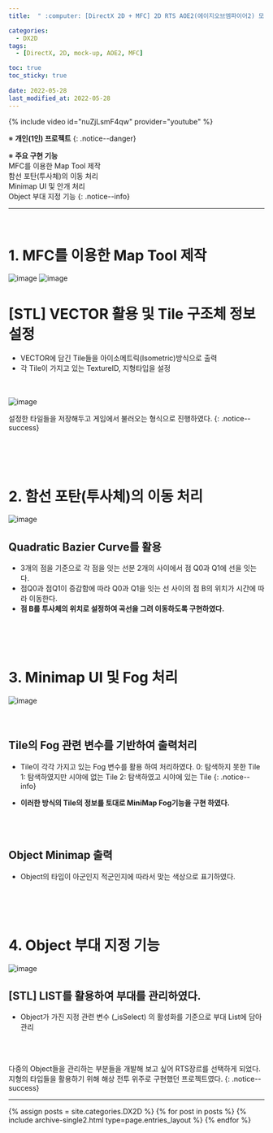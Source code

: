 ```yaml
---
title:  " :computer: [DirectX 2D + MFC] 2D RTS AOE2(에이지오브엠파이어2) 모작 (mock-up)"

categories:
  - DX2D
tags:
  - [DirectX, 2D, mock-up, AOE2, MFC]

toc: true
toc_sticky: true
 
date: 2022-05-28
last_modified_at: 2022-05-28
---
```


{% include video id="nuZjLsmF4qw" provider="youtube" %}

※ **개인(1인) 프로젝트**
{: .notice--danger}

※ **주요 구현 기능**
<br>MFC를 이용한 Map Tool 제작
<br>함선 포탄(투사체)의 이동 처리
<br>Minimap UI 및 안개 처리
<br>Object 부대 지정 기능
{: .notice--info}

---
<br>

# 1. MFC를 이용한 Map Tool 제작

![image](https://user-images.githubusercontent.com/101621868/170833103-9725dd06-3813-4446-97b7-40542e5efb54.png)
![image](https://user-images.githubusercontent.com/101621868/170833122-400ea70b-de7d-4211-9f05-d274ade2ae02.png)

# [STL] VECTOR 활용 및 Tile 구조체 정보 설정
* VECTOR에 담긴 Tile들을 아이소메트릭(Isometric)방식으로 출력
* 각 Tile이 가지고 있는 TextureID, 지형타입을 설정
<br><br><br>


![image](https://user-images.githubusercontent.com/101621868/170833520-9c966320-eec2-4581-89eb-0c1d9ec5298d.png)

설정한 타일들을 저장해두고 게임에서 불러오는 형식으로 진행하였다.
{: .notice--success}

<br><br><br>

# 2. 함선 포탄(투사체)의 이동 처리

![image](https://user-images.githubusercontent.com/101621868/170833734-3dd3a1e2-aa3d-456f-9102-1f0025e28bca.gif)


## Quadratic Bazier Curve를 활용
* 3개의 점을 기준으로 각 점을 잇는 선분 2개의 사이에서 점 Q0과 Q1에 선을 잇는다. 
* 점Q0과 점Q1이 증감함에 따라 Q0과 Q1을 잇는 선 사이의 점 B의 위치가 시간에 따라 이동한다.
* **점 B를 투사체의 위치로 설정하여 곡선을 그려 이동하도록 구현하였다.**

<br><br><br>

# 3. Minimap UI 및 Fog 처리

![image](https://user-images.githubusercontent.com/101621868/170833974-f1513330-da04-49fc-8739-306832146dcf.png)
<br><br><br>

## Tile의 Fog 관련 변수를 기반하여 출력처리
* Tile이 각각 가지고 있는 Fog 변수를 활용 하여 처리하였다.
0: 탐색하지 못한 Tile
1: 탐색하였지만 시야에 없는 Tile
2: 탐색하였고 시야에 있는 Tile
{: .notice--info}

* **이러한 방식의 Tile의 정보를 토대로 MiniMap Fog기능을 구현 하였다.**

<br><br>

## Object Minimap 출력

* Object의 타입이 아군인지 적군인지에 따라서 맞는 색상으로 표기하였다.


<br><br><br>

# 4. Object 부대 지정 기능

![image](https://user-images.githubusercontent.com/101621868/170834755-e6143fed-6267-448d-b663-009fbc2617ce.png)

## [STL] LIST를 활용하여 부대를 관리하였다.
* Object가 가진 지정 관련 변수 (_isSelect) 의 활성화를 기준으로 부대 List에 담아 관리


<br><br>

다중의 Object들을 관리하는 부분들을 개발해 보고 싶어 RTS장르를 선택하게 되었다. <br>
지형의 타입들을 활용하기 위해 해상 전투 위주로 구현했던 프로젝트였다. 
{: .notice--success}

---

{% assign posts = site.categories.DX2D %}
{% for post in posts %} {% include archive-single2.html type=page.entries_layout %} {% endfor %}
